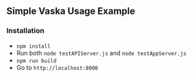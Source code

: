## Simple Vaska Usage Example

### Installation

* `npm install`
* Run both `node testAPIServer.js` and `node testAppServer.js`
* `npm run build`
* Go to `http://localhost:8000`

